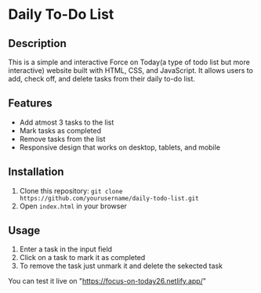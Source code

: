 # Daily To-Do List

## Description
This is a simple and interactive Force on Today(a type of todo list but more interactive) website built with HTML, CSS, and JavaScript. It allows users to add, check off, and delete tasks from their daily to-do list.

## Features
- Add atmost 3 tasks to the list
- Mark tasks as completed
- Remove tasks from the list
- Responsive design that works on desktop, tablets, and mobile

## Installation
1. Clone this repository: `git clone https://github.com/yourusername/daily-todo-list.git`
2. Open `index.html` in your browser

## Usage
1. Enter a task in the input field
2. Click on a task to mark it as completed
3. To remove the task just unmark it and delete the sekected task

You can test it live on "https://focus-on-today26.netlify.app/"
